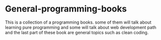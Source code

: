# General-programming-books
This is a collection of a programming books. some of them will talk about learning pure programming and some will talk about web development path and the last part of these book are general topics such as clean coding.
